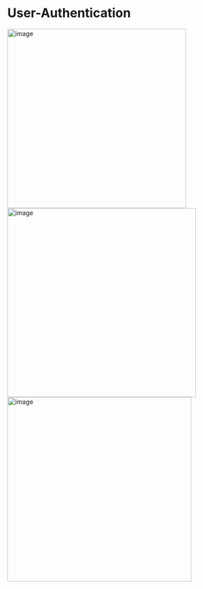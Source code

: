# User-Authentication

<img width="404" alt="image" src="https://user-images.githubusercontent.com/84276205/236675134-3451357e-5af2-46d1-ac39-2d20cd9e7896.png">
<img width="426" alt="image" src="https://user-images.githubusercontent.com/84276205/236675149-383b82a2-213a-4449-9767-7a0c9ce51633.png">
<img width="416" alt="image" src="https://user-images.githubusercontent.com/84276205/236675184-7ccdea29-9c01-4014-a577-903e83801eb2.png">
